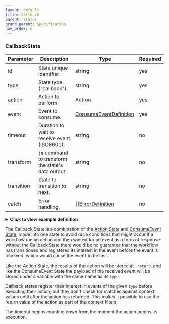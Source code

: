 ```yaml
---
layout: default
title: Callback
parent: States
grand_parent: Specification
nav_order: 6
---
```


### CallbackState

| Parameter  | Description                                        | Type                                              | Required |
| ---------- | -------------------------------------------------- | ------------------------------------------------- | -------- |
| id         | State unique identifier.                           | string                                            | yes      |
| type       | State type ("callback").                           | string                                            | yes      |
| action     | Action to perform.                                 | [Action](./action.html#actiondefinition)                       | yes      |
| event      | Event to consume.                                  | [ConsumeEventDefinition](./consumeevent.html#consumeeventdefinition) | yes      |
| timeout    | Duration to wait to receive event (ISO8601).       | string                                            | no       |
| transform  | `jq` command to transform the state's data output. | string                                            | no       |
| transition | State to transition to next.                       | string                                            | no       |
| catch      | Error handling.                                    | [[]ErrorDefinition](../fields.html#errordefinition)             | no       |

<details><summary><strong>Click to view example definition</strong></summary>

<div class="language-yaml highlighter-rouge">
<div class="highlight"><pre class="highlight"><code>
  - id: waitForBooking
    type: consumeEvent
    action: 
      function: promptForBooking
    event:
      type: guestbooking
      context: 
        source: 'bookings.*'
        customerId: '{{ .customerId }}'
        venue: Sydney
    timeout: PT1H
    transform: '.customer'
    transition: addBookingToDatabase
</code></pre></div>
</div>
</details>

The Callback State is a combination of the [Action State](./action.html#actionstate) and [ConsumeEvent State](./consumeevent.html#consumeeventstate), made into one state to avoid race conditions that might occur if a workflow ran an action and then waited for an event as a form of response: without the Callback State there would be no guarantee that the workflow has transitioned and registered its interest in the event before the event is received, which would cause the event to be lost.

Like the Action State, the results of the action will be stored at `.return`, and like the ConsumeEvent State the payload of the received event will be stored under a variable with the same name as its `type`. 

Callback states register their interest in events of the given `type` before executing their action, but they don't check for matches against context values until after the action has returned. This makes it possible to use the return value of the action as part of the context filters.

The timeout begins counting down from the moment the action begins its execution.
